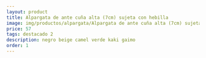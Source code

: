 ```yaml
---
layout: product
title: Alpargata de ante cuña alta (7cm) sujeta con hebilla
image: img/productos/alpargata/Alpargata de ante cuña alta (7cm) sujeta con hebilla=57=destacado 2=negro beige camel verde kaki gaimo.webp
price: 57
tags: destacado 2
description: negro beige camel verde kaki gaimo
order: 1
---
```

